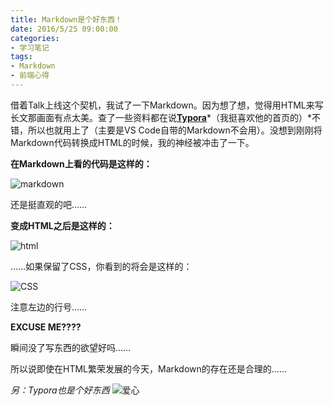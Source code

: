 ```yaml
---
title: Markdown是个好东西！
date: 2016/5/25 09:00:00
categories:
- 学习笔记
tags:
- Markdown
- 前端心得
---
```


借着Talk上线这个契机，我试了一下Markdown。因为想了想，觉得用HTML来写长文那画面有点太美。查了一些资料都在说[**Typora**](http://www.typora.io/)*（我挺喜欢他的首页的）*不错，所以也就用上了（主要是VS Code自带的Markdown不会用）。没想到刚刚将Markdown代码转换成HTML的时候，我的神经被冲击了一下。

<!--more-->

**在Markdown上看的代码是这样的：**

 ![markdown](http://o7a3i0m1t.bkt.clouddn.com/image/blog/ss1.PNG)

还是挺直观的吧……

**变成HTML之后是这样的：**

 ![html](http://o7a3i0m1t.bkt.clouddn.com/image/blog/ss2.PNG)

……如果保留了CSS，你看到的将会是这样的：

 ![CSS](http://o7a3i0m1t.bkt.clouddn.com/image/blog/ss3.PNG)

注意左边的行号……

**EXCUSE  ME????**

瞬间没了写东西的欲望好吗……

所以说即使在HTML繁荣发展的今天，Markdown的存在还是合理的……

*另：Typora也是个好东西* ![爱心](http://o7a3i0m1t.bkt.clouddn.com/image/emo/aixin.png)